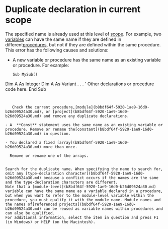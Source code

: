 
# Duplicate declaration in current scope

The specified name is already used at this level of [scope](b8bdf64f-5920-1ae9-16d0-b26d09524a30.md). For example, two [variables](b8bdf64f-5920-1ae9-16d0-b26d09524a30.md) can have the same name if they are defined in different[procedures](b8bdf64f-5920-1ae9-16d0-b26d09524a30.md), but not if they are defined within the same procedure. This error has the following causes and solutions:



- A new variable or procedure has the same name as an existing variable or procedure. For example:
    
  ```
  Sub MySub() 
Dim A As Integer 
Dim A As Variant 
. . .        ' Other declarations or procedure code here. 
End Sub 

  ```


     Check the current procedure,[module](b8bdf64f-5920-1ae9-16d0-b26d09524a30.md), or [project](b8bdf64f-5920-1ae9-16d0-b26d09524a30.md) and remove any duplicate declarations.
    
- A  **Const** statement uses the same name as an existing variable or procedure. Remove or rename the[constant](b8bdf64f-5920-1ae9-16d0-b26d09524a30.md) in question.
    
- You declared a fixed [array](b8bdf64f-5920-1ae9-16d0-b26d09524a30.md) more than once.
    
    Remove or rename one of the arrays.
    

Search for the duplicate name. When specifying the name to search for, omit any [type-declaration character](b8bdf64f-5920-1ae9-16d0-b26d09524a30.md) because a conflict occurs if the names are the same and the type-declaration characters are different.
Note that a [module-level](b8bdf64f-5920-1ae9-16d0-b26d09524a30.md) variable can have the same name as a variable declared in a procedure, but when you want to refer to the module-level variable within the procedure, you must qualify it with the module name. Module names and the names of[referenced projects](b8bdf64f-5920-1ae9-16d0-b26d09524a30.md) can be reused as variable names within procedures and can also be qualified.
For additional information, select the item in question and press F1 (in Windows) or HELP (on the Macintosh).
